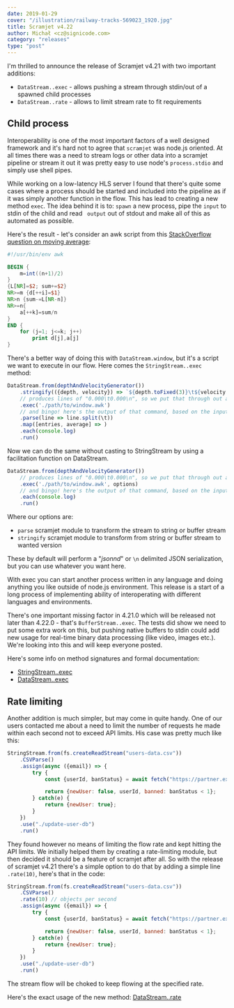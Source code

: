 ```yaml
---
date: 2019-01-29
cover: "/illustration/railway-tracks-569023_1920.jpg"
title: Scramjet v4.22
author: Michał <cz@signicode.com>
category: "releases"
type: "post"
---
```


I'm thrilled to announce the release of Scramjet v4.21 with two important additions:

* `DataStream..exec` - allows pushing a stream through stdin/out of a spawned child processes
* `DataStream..rate` - allows to limit stream rate to fit requirements

## Child process

Interoperability is one of the most important factors of a well designed framework and it's hard not to agree that `scramjet` was node.js oriented. At all times there was a need to stream logs or other data into a scramjet pipeline or stream it out it was pretty easy to use node's `process.stdio` and simply use shell pipes.

While working on a low-latency HLS server I found that there's quite some cases where a process should be started and included into the pipeline as if it was simply another function in the flow. This has lead to creating a new method `exec`. The idea behind it is to: `spawn` a new process, pipe the `input` to stdin of the child and read ` output` out of stdout and make all of this as automated as possible.

Here's the result - let's consider an awk script from this [StackOverflow question on moving average](https://stackoverflow.com/questions/20949704/moving-average-using-awk):

```awk
#!/usr/bin/env awk

BEGIN {
    m=int((n+1)/2)
}
{L[NR]=$2; sum+=$2}
NR>=m {d[++i]=$1}
NR>n {sum-=L[NR-n]}
NR>=n{
    a[++k]=sum/n
}
END {
    for (j=1; j<=k; j++)
        print d[j],a[j]
}
```

There's a better way of doing this with `DataStream.window`, but it's a script we want to execute in our flow. Here comes the `StringStream..exec` method:

```javascript
DataStream.from(depthAndVelocityGenerator())
    .stringify(({depth, velocity}) => `${depth.toFixed(3)}\t${velocity.toFixed(3)}\n`)
    // produces lines of "0.000\t0.000\n", so we put that through out awk script
    .exec('./path/to/window.awk')
    // and bingo! here's the output of that command, based on the input we send, let's parse it
    .parse(line => line.split(\t))
    .map([entries, average] => )
    .each(console.log)
    .run()
```

Now we can do the same without casting to StringStream by using a facilitation function on DataStream.

```javascript
DataStream.from(depthAndVelocityGenerator())
    // produces lines of "0.000\t0.000\n", so we put that through out awk script
    .exec('./path/to/window.awk', options)
    // and bingo! here's the output of that command, based on the input we send
    .each(console.log)
    .run()
```

Where our options are:

* `parse` scramjet module to transform the stream to string or buffer stream
* `stringify` scramjet module to transform from string or buffer stream to wanted version

These by default will perform a "*jsonnd*" or `\n` delimited JSON serialization, but you can use whatever you want here.

With exec you can start another process written in any language and doing anything you like outside of node.js environment. This release is a start of a long process of implementing ability of interoperating with different languages and environments.

There's one important missing factor in 4.21.0 which will be released not later than 4.22.0 - that's `BufferStream..exec`. The tests did show we need to put some extra work on this, but pushing native buffers to stdin could add new usage for real-time binary data processing (like video, images etc.). We're looking into this and will keep everyone posted.

Here's some info on method signatures and formal documentation:

* [StringStream..exec](https://www.scramjet.org/docs/string-stream#StringStream+exec)
* [DataStream..exec](http://localhost:8000/docs/data-stream#DataStream+exec)

## Rate limiting

Another addition is much simpler, but may come in quite handy. One of our users contacted me about a need to limit the number of requests he made within each second not to exceed API limits. His case was pretty much like this:

```javascript
StringStream.from(fs.createReadStream("users-data.csv"))
    .CSVParse()
    .assign(async ({email}) => {
        try {
            const {userId, banStatus} = await fetch("https://partner.example.org/api/v1/", {method: "POST", body: JSON.stringify({email})});

            return {newUser: false, userId, banned: banStatus < 1};
        } catch(e) {
            return {newUser: true};
        }
    })
    .use("./update-user-db")
    .run()
```

They found however no means of limiting the flow rate and kept hitting the API limits. We initially helped them by creating a rate-limiting module, but then decided it should be a feature of scramjet after all. So with the release of scramjet v4.21 there's a simple option to do that by adding a simple line `.rate(10)`, here's that in the code:


```javascript
StringStream.from(fs.createReadStream("users-data.csv"))
    .CSVParse()
    .rate(10) // objects per second
    .assign(async ({email}) => {
        try {
            const {userId, banStatus} = await fetch("https://partner.example.org/api/v1/", {method: "POST", body: JSON.stringify({email})});

            return {newUser: false, userId, banned: banStatus < 1};
        } catch(e) {
            return {newUser: true};
        }
    })
    .use("./update-user-db")
    .run()
```

The stream flow will be choked to keep flowing at the specified rate.

Here's the exact usage of the new method: [DataStream..rate](https://www.scramjet.org/docs/data-stream#DataStream+rate)
